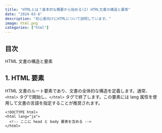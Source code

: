 ```yaml
---
title: "HTMLとは？基本的な概要から始める(2) HTML文書の構造と要素"
date: "2024-03-8"
description: "初心者向けにHTMLについて説明しています。"
image: html.png
categories: ["html"]
---
```


## 目次

HTML 文書の構造と要素

## 1. HTML 要素

HTML 文書のルート要素であり、文書の全体的な構造を定義します。通常、`<html>` タグで開始し、`</html>` タグで終了します。この要素には lang 属性を使用して文書の言語を指定することが推奨されます。

```html[class="line-numbers"]
<!DOCTYPE html>
<html lang="ja">
  <!-- ここに head と body 要素を含める -->
</html>
```

